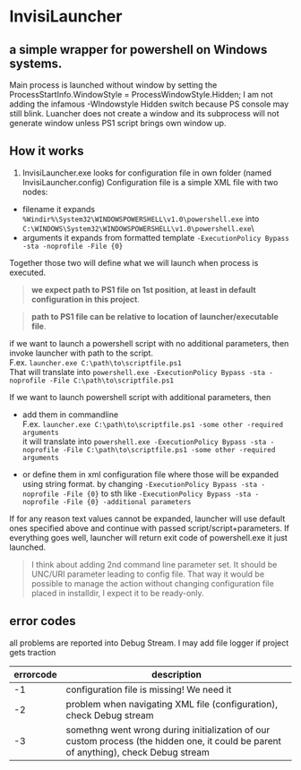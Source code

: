 # InvisiLauncher

## a simple wrapper for powershell on Windows systems.
Main process is launched without window by setting the ProcessStartInfo.WindowStyle = ProcessWindowStyle.Hidden;
I am not adding the infamous -WIndowstyle Hidden switch because PS console may still blink.
Luancher does not create a window and its subprocess will not generate window unless PS1 script brings own window up.

## How it works
1. InvisiLauncher.exe looks for configuration file in own folder (named InvisiLauncher.config)
Configuration file is a simple XML file with two nodes:
- filename
it expands ```%Windir%\System32\WINDOWSPOWERSHELL\v1.0\powershell.exe``` into ```C:\WINDOWS\System32\WINDOWSPOWERSHELL\v1.0\powershell.exe```\
- arguments
it expands from formatted template ```-ExecutionPolicy Bypass -sta -noprofile -File {0}``` 

Together those two will define what we will launch when process is executed.

> **we expect path to PS1 file on 1st position, at least in default configuration in this project**.

> **path to PS1 file can be relative to location of launcher/executable file**.

if we want to launch a powershell script with no additional parameters, then invoke launcher with path to the script.\
F.ex. ```launcher.exe C:\path\to\scriptfile.ps1```\
That will translate into ```powershell.exe -ExecutionPolicy Bypass -sta -noprofile -File C:\path\to\scriptfile.ps1```

If we want to launch powershell script with additional parameters, then
- add them in commandline\
F.ex. ```launcher.exe C:\path\to\scriptfile.ps1 -some other -required arguments```\
it will translate into ```powershell.exe -ExecutionPolicy Bypass -sta -noprofile -File C:\path\to\scriptfile.ps1 -some other -required arguments```

- or define them in xml configuration file where those will be expanded using string format.
by changing ```-ExecutionPolicy Bypass -sta -noprofile -File {0}``` to sth like ```-ExecutionPolicy Bypass -sta -noprofile -File {0} -additional parameters``` 

If for any reason text values cannot be expanded, launcher will use default ones specified above and continue with passed script/script+parameters.
If everything goes well, launcher will return exit code of powershell.exe it just launched.

> I think about adding 2nd command line parameter set. 
It should be UNC/URI parameter leading to config file.
That way it would be possible to manage the action without changing configuration file placed in installdir, I expect it to be ready-only.

## error codes
all problems are reported into Debug Stream. I may add file logger if project gets traction

| errorcode | description |
|-----|-----|
| -1 | configuration file is missing! We need it |
| -2 | problem when navigating XML file (configuration), check Debug stream |
| -3 | somethng went wrong during initialization of our custom process (the hidden one, it could be parent of anything), check Debug stream |
